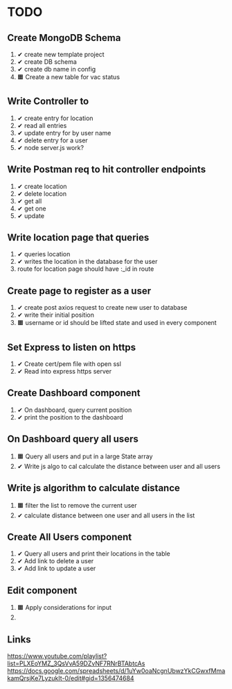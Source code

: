 # TODO

## Create MongoDB Schema
1. ✔ create new template project
1. ✔ create DB schema
1. ✔ create db name in config
1. 🟧 Create a new table for vac status

## Write Controller to 
1. ✔ create entry for location
2. ✔ read all entries
3. ✔ update entry for by user name
4. ✔ delete entry for a user
5. ✔ node server.js work?

## Write Postman req to hit controller endpoints
1. ✔ create location
1. ✔ delete location
1. ✔ get all 
1. ✔ get one
1. ✔ update

## Write location page that queries
1. ✔ queries location 
2. ✔ writes the location in the database for the user
3. route for location page should have :_id in route

## Create page to register as a user
1. ✔ create post axios request to create new user to database
2. ✔ write their initial position
3. 🟧 username or id should be lifted state and used in every component

## Set Express to listen on https
1. ✔ Create cert/pem file with open ssl
1. ✔ Read into express https server

## Create Dashboard component
1. ✔ On dashboard, query current position
2. ✔ print the position to the dashboard

## On Dashboard query all users
1. 🟧 Query all users and put in a large State array
2. ✔ Write js algo to cal calculate the distance between user and all users

## Write js algorithm to calculate distance
1. 🟧 filter the list to remove the current user
1. ✔ calculate distance between one user and all users in the list

## Create All Users component
1. ✔ Query all users and print their locations in the table
2. ✔ Add link to delete a user
3. ✔ Add link to update a user

## Edit component
1. 🟧 Apply considerations for input
1. 

## Links
https://www.youtube.com/playlist?list=PLXEoYMZ_3QsVvA59DZvNF7RNrBTAbtcAs
https://docs.google.com/spreadsheets/d/1uYw0oaNcgnUbwzYkCGwxfMmakamQrsjKe7LyzukIt-0/edit#gid=1356474684
